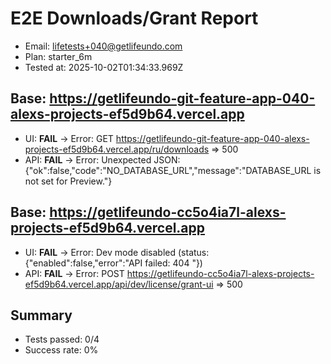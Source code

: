 # E2E Downloads/Grant Report
- Email: lifetests+040@getlifeundo.com
- Plan: starter_6m
- Tested at: 2025-10-02T01:34:33.969Z

## Base: https://getlifeundo-git-feature-app-040-alexs-projects-ef5d9b64.vercel.app
- UI: **FAIL** → Error: GET https://getlifeundo-git-feature-app-040-alexs-projects-ef5d9b64.vercel.app/ru/downloads => 500
- API: **FAIL** → Error: Unexpected JSON: {"ok":false,"code":"NO_DATABASE_URL","message":"DATABASE_URL is not set for Preview."}

## Base: https://getlifeundo-cc5o4ia7l-alexs-projects-ef5d9b64.vercel.app
- UI: **FAIL** → Error: Dev mode disabled (status: {"enabled":false,"error":"API failed: 404 "})
- API: **FAIL** → Error: POST https://getlifeundo-cc5o4ia7l-alexs-projects-ef5d9b64.vercel.app/api/dev/license/grant-ui => 500

## Summary
- Tests passed: 0/4
- Success rate: 0%